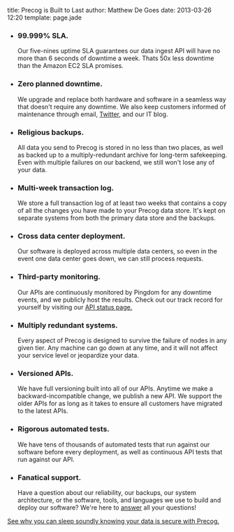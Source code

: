 title: Precog is Built to Last
author: Matthew De Goes
date: 2013-03-26 12:20
template: page.jade

<div id="graphic-body-header-robust"></div>
    <ul class="two-column-list">
        <li>
            <h3>99.999% SLA.</h3>
            <p>Our five-nines uptime SLA guarantees our data ingest API will have no more than 6 seconds of downtime a week. Thats 50x less downtime than the Amazon EC2 SLA promises.</p>
        </li>
        <li>
            <h3>Zero planned downtime.</h3>
            <p>We upgrade and replace both hardware and software in a seamless way that doesn't require any downtime. We also keep customers informed of maintenance through email, <a href="http://twitter.com/precogstatus">Twitter</a>, and our IT blog.</p>
        </li>
        <li>
            <h3>Religious backups.</h3>
            <p>All data you send to Precog is stored in no less than two places, as well as backed up to a multiply-redundant archive for long-term safekeeping. Even with multiple failures on our backend, we still won't lose any of your data.</p>
        </li>
        <li>
            <h3>Multi-week transaction log.</h3>
            <p>We store a full transaction log of at least two weeks that contains a copy of all the changes you have made to your Precog data store. It's kept on separate systems from both the primary data store and the backups.</p>
        </li>
        <li>
            <h3>Cross data center deployment.</h3>
            <p>Our software is deployed across multiple data centers, so even in the event one data center goes down, we can still process requests.</p>
        </li>
        <li>
            <h3>Third-party monitoring.</h3>
            <p>Our APIs are continuously monitored by Pingdom for any downtime events, and we publicly host the results. Check out our track record for yourself by visiting our <a href="http://status.precog.com/">API status page.</a></p>
        </li>
        <li>
            <h3>Multiply redundant systems.</h3>
            <p>Every aspect of Precog is designed to survive the failure of nodes in any given tier. Any machine can go down at any time, and it will not affect your service level or jeopardize your data.</p>
        </li>
        <li>
            <h3>Versioned APIs.</h3>
            <p>We have full versioning built into all of our APIs. Anytime we make a backward-incompatible change, we publish a new API. We support the older APIs for as long as it takes to ensure all customers have migrated to the latest APIs.</p>
        </li>
        <li>
            <h3>Rigorous automated tests.</h3>
            <p>We have tens of thousands of automated tests that run against our software before every deployment, as well as continuous API tests that run against our API.</p>
        </li>
        <li>
            <h3>Fanatical support.</h3>
            <p>Have a question about our reliability, our backups, our system architecture, or the software, tools, and languages we use to build and deploy our software? We're here to <a href="/contact/">answer</a> all your questions!</p>
        </li>
    </ul>
<div class="clear-left">
</div>
<a class="medium-button red-background" href="/products/precog/secure/">See why you can sleep soundly knowing your data is secure with Precog.</a>
